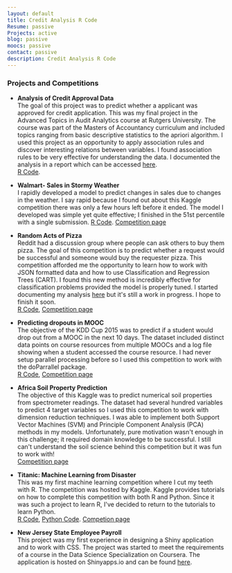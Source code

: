 ```yaml
---
layout: default
title: Credit Analysis R Code
Resume: passive
Projects: active
blog: passive
moocs: passive
contact: passive
description: Credit Analysis R Code
---
```


### Projects and Competitions  


- **Analysis of Credit Approval Data**  
The goal of this project was to predict whether a applicant was approved for credit application.  This was my final project in the Advanced Topics in Audit Analytics course at Rutgers University. The course was part of the Masters of Accountancy curriculum and included topics ranging from basic descriptive statistics to the apriori algorithm. I used this project as an opportunity to apply association rules and discover interesting relations between variables. I found association rules to be very effective for understanding the data. I documented the analysis in a report which can be accessed <a href="../writeups/creditanalysis.html"> here</a>.  
<a href= "../scripts/creditanalysis.html" > R Code</a>.

  
- **Walmart- Sales in Stormy Weather**  
I rapidly developed a model to predict changes in sales due to changes in the weather.  I say rapid because I found out about this Kaggle competition there was only a few hours left before it ended. The model I developed was simple yet quite effective; I finished in the 51st percentile with a single submission.
<a href= "../scripts/walmartsales.html" > R Code</a>.
[Competition page](https://www.kaggle.com/c/walmart-recruiting-sales-in-stormy-weather)
  
- **Random Acts of Pizza**  
Reddit had a discussion group where people can ask others to buy them pizza. The goal of this competition is to predict whether a request would be successful and someone would buy the requester pizza. This competition afforded me the opportunity to learn how to work with JSON formatted data and how to use Classification and Regression Trees (CART). I found this new method is incredibly effective for classification problems provided the model is properly tuned. I started documenting my analysis <a href="../writeups/RAOP.html">here</a> but it's still a work in progress. I hope to finish it soon.  
[R Code](https://github.com/kuhnrl30/RProjects/blob/master/RAOP/RAOP.Rmd), 
[Competition page](http://www.kaggle.com/c/random-acts-of-pizza) 
  
- **Predicting dropouts in MOOC**  
The objective of the KDD Cup 2015 was to predict if a student would drop out from a MOOC in the next 10 days. The dataset included distinct data points on course resources from multiple MOOCs and a log file showing when a student accessed the course resource.  I had never setup parallel processing before so I used this competition to work with the doParrallel package.  
[R Code](https://github.com/kuhnrl30/RProjects/tree/master/Mooc), 
[Competition page](https://kddcup2015.com/submission-rank.html)

- **Africa Soil Property Prediction**  
The objective of this Kaggle was to predict numerical soil properties from spectrometer readings. The dataset had several hundred variables to predict 4 target variables so I used this competition to work with dimension reduction techniques. I was able to implement both Support Vector Machines (SVM) and Principle Component Analysis (PCA) methods in my models. Unfortunately, pure motivation wasn't enough in this challenge; it required domain knowledge to be successful. I still can't understand the soil science behind this competition but it was fun to work with!  
[Competition page](http://www.kaggle.com/c/afsis-soil-properties)  
    
- **Titanic: Machine Learning from Disaster**  
This was my first machine learning competition where I cut my teeth with R. The competition was hosted by Kaggle. Kaggle provides tutorials on how to complete this competition with both R and Python. Since it was such a project to learn R, I've decided to return to the tutorials to learn Python.  
<a href= "../scripts/titanicr.html" > R Code</a>, <a href= "../scripts/titanicpy.html" > Python Code</a>.
[Competion page](http://www.kaggle.com/c/titanic-gettingStarted)
    
- **New Jersey State Employee Payroll**   
This project was my first experience in designing a Shiny application and to work with CSS. The project was started to meet the requirements of a course in the Data Science Specialization on Coursera. The application is hosted on Shinyapps.io and can be found <a href="https://kuhnrl30.shinyapps.io/ShinyProject" target="_blank"> here</a>.